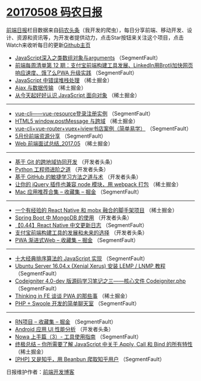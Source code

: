 # [20170508 码农日报](http://hao.caibaojian.com/date/2017/05/08)

[前端日报](http://caibaojian.com/c/news)栏目数据来自[码农头条](http://hao.caibaojian.com/)（我开发的爬虫），每日分享前端、移动开发、设计、资源和资讯等，为开发者提供动力，点击Star按钮来关注这个项目，点击Watch来收听每日的更新[Github主页](https://github.com/kujian/frontendDaily)
* [JavaScript深入之类数组对象与arguments](http://hao.caibaojian.com/37263.html) （SegmentFault）
* [前端每周清单第 12 期：支付宝前端构建工具发展、LinkedIn用Brotli加快网页响应速度、饿了么PWA 升级实践](http://hao.caibaojian.com/37258.html) （SegmentFault）
* [JavaScript 中错误堆栈处理](http://hao.caibaojian.com/37281.html) （稀土掘金）
* [Ajax 与数据传输](http://hao.caibaojian.com/37271.html) （稀土掘金）
* [从今天起好好认识 JavaScript 面向对象](http://hao.caibaojian.com/37272.html) （稀土掘金）

***
* [vue-cli——vue-resource登录注册实例](http://hao.caibaojian.com/37251.html) （SegmentFault）
* [HTML5 window.postMessage 与跨域](http://hao.caibaojian.com/37283.html) （稀土掘金）
* [vue-cli+vue-router+vuex+iview书店案例（简单易学）](http://hao.caibaojian.com/37264.html) （SegmentFault）
* [5月份前端资源分享](http://hao.caibaojian.com/37254.html) （SegmentFault）
* [Web 前端面试总结_2017.05](http://hao.caibaojian.com/37276.html) （稀土掘金）

***
* [基于 Git 的跨地域协同开发](http://hao.caibaojian.com/37341.html) （开发者头条）
* [Python 工程师进阶之道](http://hao.caibaojian.com/37332.html) （开发者头条）
* [基于 GitHub 的敏捷学习方法之道与术](http://hao.caibaojian.com/37333.html) （开发者头条）
* [让你的 jQuery 插件也兼容 node 模块，用 webpack 打包](http://hao.caibaojian.com/37273.html) （稀土掘金）
* [Mac 应用推荐合集 &#8211; 收藏集 &#8211; 掘金](http://hao.caibaojian.com/37265.html) （SegmentFault）

***
* [一个有经验的 React Native 和 mobx 融合的脚手架项目](http://hao.caibaojian.com/37277.html) （稀土掘金）
* [Spring Boot 中 MongoDB 的使用](http://hao.caibaojian.com/37338.html) （开发者头条）
* [【0.44】React Native 中文更新日志](http://hao.caibaojian.com/37256.html) （SegmentFault）
* [支付宝前端构建工具的发展和未来的选择](http://hao.caibaojian.com/37339.html) （开发者头条）
* [PWA 渐进式Web &#8211; 收藏集 &#8211; 掘金](http://hao.caibaojian.com/37257.html) （SegmentFault）

***
* [十大经典排序算法的 JavaScript 实现](http://hao.caibaojian.com/37248.html) （SegmentFault）
* [Ubuntu Server 16.04.x (Xenial Xerus) 安装 LEMP / LNMP 教程](http://hao.caibaojian.com/37260.html) （SegmentFault）
* [Codeigniter 4.0-dev 版源码学习笔记之三——核心文件 Codeigniter.php](http://hao.caibaojian.com/37250.html) （SegmentFault）
* [Thinking in FE 谈谈 PWA 的那些事](http://hao.caibaojian.com/37282.html) （稀土掘金）
* [PHP + Swoole 开发的简单聊天室](http://hao.caibaojian.com/37261.html) （SegmentFault）

***
* [RN项目 &#8211; 收藏集 &#8211; 掘金](http://hao.caibaojian.com/37262.html) （SegmentFault）
* [Android 应用 UI 性能分析](http://hao.caibaojian.com/37334.html) （开发者头条）
* [Nowa 上手篇（3）- 工具使用指南](http://hao.caibaojian.com/37252.html) （SegmentFault）
* [终极总结 &#8211; 你所需要了解 JavaScript 中关于 Apply, Call 和 Bind 的所有特性](http://hao.caibaojian.com/37275.html) （稀土掘金）
* [[PHP] 又是知乎，用 Beanbun 爬取知乎用户](http://hao.caibaojian.com/37255.html) （SegmentFault）

日报维护作者：[前端开发博客](http://caibaojian.com/) 